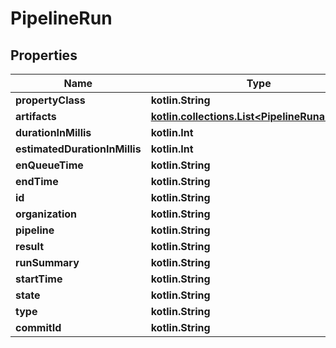 
# PipelineRun

## Properties
| Name | Type | Description | Notes |
| ------------ | ------------- | ------------- | ------------- |
| **propertyClass** | **kotlin.String** |  |  [optional] |
| **artifacts** | [**kotlin.collections.List&lt;PipelineRunartifacts&gt;**](PipelineRunartifacts.md) |  |  [optional] |
| **durationInMillis** | **kotlin.Int** |  |  [optional] |
| **estimatedDurationInMillis** | **kotlin.Int** |  |  [optional] |
| **enQueueTime** | **kotlin.String** |  |  [optional] |
| **endTime** | **kotlin.String** |  |  [optional] |
| **id** | **kotlin.String** |  |  [optional] |
| **organization** | **kotlin.String** |  |  [optional] |
| **pipeline** | **kotlin.String** |  |  [optional] |
| **result** | **kotlin.String** |  |  [optional] |
| **runSummary** | **kotlin.String** |  |  [optional] |
| **startTime** | **kotlin.String** |  |  [optional] |
| **state** | **kotlin.String** |  |  [optional] |
| **type** | **kotlin.String** |  |  [optional] |
| **commitId** | **kotlin.String** |  |  [optional] |




